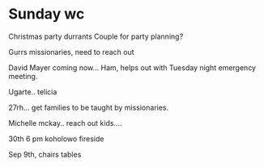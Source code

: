 # Sunday wc

Christmas party durrants
Couple for party planning?

Gurrs missionaries, need to reach out 

David Mayer coming now...
Ham, helps out with Tuesday night emergency meeting.

Ugarte.. telicia 

27rh... get families to be taught by missionaries.

Michelle mckay.. reach out kids....

30th 6 pm koholowo fireside 

Sep 9th, chairs tables
